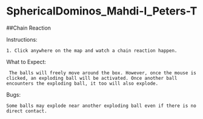 # SphericalDominos_Mahdi-I_Peters-T

##Chain Reaction

Instructions:

	1. Click anywhere on the map and watch a chain reaction happen.

What to Expect:

     The balls will freely move around the box. However, once the mouse is clicked, an exploding ball will be activated. Once another ball encounters the exploding ball, it too will also explode.

Bugs:

	Some balls may explode near another exploding ball even if there is no direct contact. 